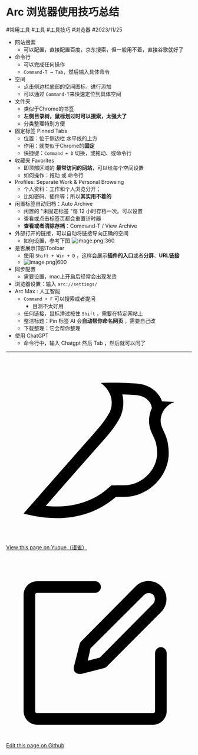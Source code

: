 
# Arc 浏览器使用技巧总结


<Badge type="info">#常用工具</Badge> <Badge type="danger">#工具</Badge> <Badge type="tip">#工具技巧</Badge> <Badge type="danger">#浏览器</Badge>  <Badge type="info">#2023/11/25</Badge> 


- 网站搜索
	- 可以配置，直接配置百度，京东搜索，但一般用不着，直接谷歌就好了
- 命令行
	- 可以完成任何操作
	- `Command-T → Tab`，然后输入具体命令
- 空间
	- 点击侧边栏底部的空间图标，进行添加
	- 可以通过 `Command-T`来快速定位到具体空间
- 文件夹
	- 类似于Chrome的书签
	- **左侧目录树，鼠标划过时可以搜索，太强大了**
	- 分类整理特别方便
- 固定标签 Pinned Tabs 
	- 位置：位于侧边栏 水平线的上方
	- 作用：就类似于Chrome的**固定**
	- 快捷键：`Command + D` 切换，或拖动、或命令行
- 收藏夹 Favorites
	- 即顶部区域的 **最常访问的网站**，可以给每个空间设置
	- 如何操作：拖动 或 命令行
- Profiles: Separate Work & Personal Browsing
	- 个人资料：工作和个人浏览分开；
	- 比如密码、插件等；所以**其实用不着的**
- 闲置标签自动归档：Auto Archive
	- 闲置的 "未固定标签 "每 12 小时存档一次。可以设置
	- 查看或点击标签页都会重置计时器
	- **查看或者清除存档**：Command-T / View Archive
- 外部打开的链接，可以自动将链接导向正确的空间
	- 如何设置，参考下图
	    ![image.png|360](https://od-1310531898.cos.ap-beijing.myqcloud.com/202311252113094.png)
- 是否展示顶部Toolbar
	- 使用 `Shift + Win + D` ，这样会展示**插件的入口**或者**分屏**、**URL链接**
	- ![image.png|600](https://od-1310531898.cos.ap-beijing.myqcloud.com/202311252116681.png)
- 同步配置
	- 需要设置，mac上开启后经常会出现发烫
- 浏览器设置：输入 `arc://settings/`
- Arc Max : 人工智能
	- `Command + F` 可以搜索或者提问
		- 目测不太好用
	- 任何链接，鼠标滑过按住 `Shift` ，需要在特定网站上
	- 整洁标题：Pin 标签 AI 会**自动帮你命名网页** ，需要自己改
	- 下载整理：它会帮你整理
- 使用 ChatGPT
	- 命令行中，输入 Chatgpt 然后 Tab ，然后就可以问了


---
<div class="liguwe-doc-footer">
            <div class="liguwe-doc-footer-edit-link">
                <p class="liguwe-doc-footer-p">
                    <svg t="1687912573060" class="icon" viewBox="0 0 1024 1024" version="1.1" xmlns="http://www.w3.org/2000/svg" p-id="1498">
                        <path d="M854.6 370.6c-9.9-39.4 9.9-102.2 73.4-124.4l-67.9-3.6s-25.7-90-143.6-98c-117.8-8.1-194.9-3-195-3 0.1 0 87.4 55.6 52.4 154.7-25.6 52.5-65.8 95.6-108.8 144.7-1.3 1.3-2.5 2.6-3.5 3.7C319.4 605 96 860 96 860c245.9 64.4 410.7-6.3 508.2-91.1 20.5-0.2 35.9-0.3 46.3-0.3 135.8 0 250.6-117.6 245.9-248.4-3.2-89.9-31.9-110.2-41.8-149.6z m-204.1 334c-10.6 0-26.2 0.1-46.8 0.3l-23.6 0.2-17.8 15.5c-47.1 41-104.4 71.5-171.4 87.6-52.5 12.6-110 16.2-172.7 9.6 18-20.5 36.5-41.6 55.4-63.1 92-104.6 173.8-197.5 236.9-268.5l1.4-1.4 1.3-1.5c4.1-4.6 20.6-23.3 24.7-28.1 9.7-11.1 17.3-19.9 24.5-28.6 30.7-36.7 52.2-67.8 69-102.2l1.6-3.3 1.2-3.4c13.7-38.8 15.4-76.9 6.2-112.8 22.5 0.7 46.5 1.9 71.7 3.6 33.3 2.3 55.5 12.9 71.1 29.2 5.8 6 10.2 12.5 13.4 18.7 1 2 1.7 3.6 2.3 5l5 17.7c-15.7 34.5-19.9 73.3-11.4 107.2 3 11.8 6.9 22.4 12.3 34.4 2.1 4.7 9.5 20.1 11 23.3 10.3 22.7 15.4 43 16.7 78.7 3.3 94.6-82.7 181.9-182 181.9z"
                              p-id="1499" ></path>
                    </svg>
                    <a href="https://www.yuque.com/liguwe/post/a02c5897-1801-55ac-b0e0-6b4194b067fb" target="_blank" class="liguwe-doc-footer-edit-link-a">
                        View this page on Yuque（语雀）
                    </a>
                </p>
                <p class="liguwe-doc-footer-p">
                    <svg t="1687913054251" class="icon" viewBox="0 0 1024 1024" version="1.1" xmlns="http://www.w3.org/2000/svg" p-id="5173"><path d="M853.333333 501.333333c-17.066667 0-32 14.933333-32 32v320c0 6.4-4.266667 10.666667-10.666666 10.666667H170.666667c-6.4 0-10.666667-4.266667-10.666667-10.666667V213.333333c0-6.4 4.266667-10.666667 10.666667-10.666666h320c17.066667 0 32-14.933333 32-32s-14.933333-32-32-32H170.666667c-40.533333 0-74.666667 34.133333-74.666667 74.666666v640c0 40.533333 34.133333 74.666667 74.666667 74.666667h640c40.533333 0 74.666667-34.133333 74.666666-74.666667V533.333333c0-17.066667-14.933333-32-32-32z"  p-id="5174"></path><path d="M405.333333 484.266667l-32 125.866666c-2.133333 10.666667 0 23.466667 8.533334 29.866667 6.4 6.4 14.933333 8.533333 23.466666 8.533333h8.533334l125.866666-32c6.4-2.133333 10.666667-4.266667 14.933334-8.533333l300.8-300.8c38.4-38.4 38.4-102.4 0-140.8-38.4-38.4-102.4-38.4-140.8 0L413.866667 469.333333c-4.266667 4.266667-6.4 8.533333-8.533334 14.933334z m59.733334 23.466666L761.6 213.333333c12.8-12.8 36.266667-12.8 49.066667 0 12.8 12.8 12.8 36.266667 0 49.066667L516.266667 558.933333l-66.133334 17.066667 14.933334-68.266667z"  p-id="5175"></path></svg>
                    <a href="https://github.com/liguwe/liguwe.github.io/blob/master/docs/a02c5897-1801-55ac-b0e0-6b4194b067fb.md" target="_blank" class="liguwe-doc-footer-edit-link-a">Edit this page on Github</a>
                </p>
            </div>
            <div id="liguwe-comment"></div></div>